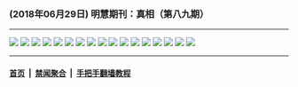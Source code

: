 ### (2018年06月29日) 明慧期刊：真相（第八九期） 

---

<img src="http://qikan.minghui.org/mhqkpage/qikanimage/2018/06/28/zx89-dl-read-online1.png"/> 

<img src="http://qikan.minghui.org/mhqkpage/qikanimage/2018/06/28/zx89-dl-read-online2.png"/> 

<img src="http://qikan.minghui.org/mhqkpage/qikanimage/2018/06/28/zx89-dl-read-online3.png"/> 

<img src="http://qikan.minghui.org/mhqkpage/qikanimage/2018/06/28/zx89-dl-read-online4.png"/> 

<img src="http://qikan.minghui.org/mhqkpage/qikanimage/2018/06/28/zx89-dl-read-online5.png"/> 

<img src="http://qikan.minghui.org/mhqkpage/qikanimage/2018/06/28/zx89-dl-read-online6.png"/> 

<img src="http://qikan.minghui.org/mhqkpage/qikanimage/2018/06/28/zx89-dl-read-online7.png"/> 

<img src="http://qikan.minghui.org/mhqkpage/qikanimage/2018/06/28/zx89-dl-read-online8.png"/> 

<img src="http://qikan.minghui.org/mhqkpage/qikanimage/2018/06/28/zx89-dl-read-online9.png"/> 

<img src="http://qikan.minghui.org/mhqkpage/qikanimage/2018/06/28/zx89-dl-read-online10.png"/> 

<img src="http://qikan.minghui.org/mhqkpage/qikanimage/2018/06/28/zx89-dl-read-online11.png"/> 

<img src="http://qikan.minghui.org/mhqkpage/qikanimage/2018/06/28/zx89-dl-read-online12.png"/> 

<img src="http://qikan.minghui.org/mhqkpage/qikanimage/2018/06/28/zx89-dl-read-online13.png"/> 

<img src="http://qikan.minghui.org/mhqkpage/qikanimage/2018/06/28/zx89-dl-read-online14.png"/> 

<img src="http://qikan.minghui.org/mhqkpage/qikanimage/2018/06/28/zx89-dl-read-online15.png"/> 

<img src="http://qikan.minghui.org/mhqkpage/qikanimage/2018/06/28/zx89-dl-read-online16.png"/> 

<img src="http://qikan.minghui.org/mhqkpage/qikanimage/2018/06/28/zx89-dl-read-online17.png"/> 



---

#### [首页](../../../..) &nbsp;|&nbsp; [禁闻聚合](https://github.com/gfw-breaker/banned-news) &nbsp;|&nbsp; [手把手翻墙教程](https://github.com/gfw-breaker/guides) 